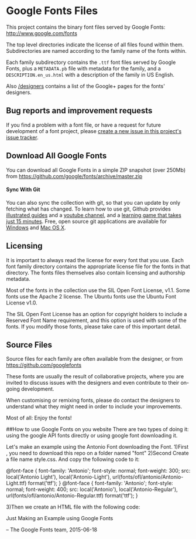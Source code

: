 # Google Fonts Files

This project contains the binary font files served by Google Fonts: http://www.google.com/fonts

The top level directories indicate the license of all files found within them.
Subdirectories are named according to the family name of the fonts within. 

Each family subdirectory contains the  `.ttf` font files served by Google Fonts, plus a `METADATA.pb` file with metadata for the family, and a `DESCRIPTION.en_us.html` with a description of the family in US English.

Also [/designers](designers) contains a list of the Google+ pages for the fonts' designers.

## Bug reports and improvement requests

If you find a problem with a font file, or have a request for future development of a font project, please [create a new issue in this project's issue tracker](https://github.com/google/fonts/issues).

## Download All Google Fonts

You can download all Google Fonts in a simple ZIP snapshot (over 250Mb) from <https://github.com/google/fonts/archive/master.zip>

#### Sync With Git

You can also sync the collection with git, so that you can update by only fetching what has changed.
To learn how to use git, Github provides [illustrated guides](https://guides.github.com) and a [youtube channel](https://www.youtube.com/user/GitHubGuides), and a [learning game that takes just 15 minutes](https://try.github.io). 
Free, open source git applications are available for [Windows](https://msysgit.github.io) and [Mac OS X](http://gitx.laullon.com).

## Licensing

It is important to always read the license for every font that you use.
Each font family directory contains the appropriate license file for the fonts in that directory. 
The fonts files themselves also contain licensing and authorship metadata.

Most of the fonts in the collection use the SIL Open Font License, v1.1.
Some fonts use the Apache 2 license. 
The Ubuntu fonts use the Ubuntu Font License v1.0. 

The SIL Open Font License has an option for copyright holders to include a Reserved Font Name requirement, and this option is used with some of the fonts. 
If you modify those fonts, please take care of this important detail.

## Source Files

Source files for each family are often available from the designer, or from https://github.com/googlefonts 

These fonts are usually the result of collaborative projects, where you are invited to discuss issues with the designers and even contribute to their on-going development.

When customising or remixing fonts, please do contact the designers to understand what they might need in order to include your improvements.

Most of all: Enjoy the fonts!

##How to use Google Fonts on you website
There are two types of doing it: using the google API fonts directly or using google font downloading it.

Let's make an example using the Antonio Font downloading the Font.
1)First , you need to download this repo on a folder named "font"
2)Second
Create a file name style.css.
And copy the following code to it:

@font-face {
  font-family: 'Antonio';
  font-style: normal;
  font-weight: 300;
  src: local('Antonio Light'), local('Antonio-Light'), url(fonts/ofl/antonio/Antonio-Light.ttf) format('ttf');
}
@font-face {
  font-family: 'Antonio';
  font-style: normal;
  font-weight: 400;
  src: local('Antonio'), local('Antonio-Regular'), url(fonts/ofl/antonio/Antonio-Regular.ttf) format('ttf');
}

3)Then we create an HTML file with the following code:

<html>
  <head>
    <link href="styles.css" rel="stylesheet">
  
  </head>
  <body>
    <div>Just Making an Example using Google Fonts</div>
  </body>
</html>



– The Google Fonts team, 2015-06-18
